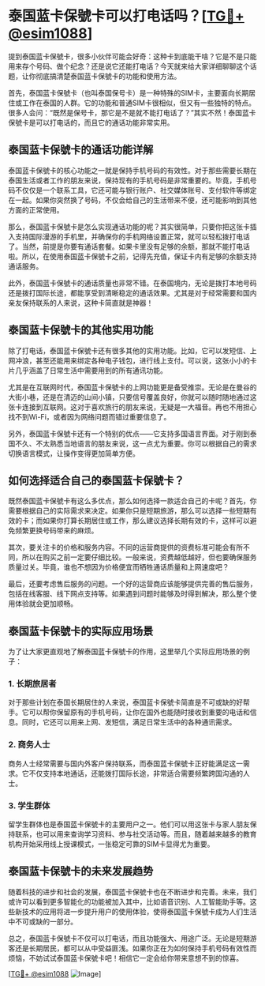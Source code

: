 # 泰国蓝卡保號卡可以打电话吗？[[TG💪+ @esim1088](https://t.me/s/esim1088)]

提到泰国蓝卡保號卡，很多小伙伴可能会好奇：这种卡到底能干啥？它是不是只能用来存个号码、做个纪念？还是说它还能打电话？今天就来给大家详细聊聊这个话题，让你彻底搞清楚泰国蓝卡保號卡的功能和使用方法。

首先，泰国蓝卡保號卡（也叫泰国保号卡）是一种特殊的SIM卡，主要面向长期居住或工作在泰国的人群。它的功能和普通SIM卡很相似，但又有一些独特的特点。很多人会问：“既然是保号卡，那它是不是就不能打电话了？”其实不然！泰国蓝卡保號卡是可以打电话的，而且它的通话功能非常实用。

## 泰国蓝卡保號卡的通话功能详解

泰国蓝卡保號卡的核心功能之一就是保持手机号码的有效性。对于那些需要长期在泰国生活或者工作的朋友来说，保持现有的手机号码是非常重要的。毕竟，手机号码不仅仅是一个联系工具，它还可能与银行账户、社交媒体账号、支付软件等绑定在一起。如果你突然换了号码，不仅会给自己的生活带来不便，还可能影响到其他方面的正常使用。

那么，泰国蓝卡保號卡是怎么实现通话功能的呢？其实很简单，只要你把这张卡插入支持国际漫游的手机里，并确保你的手机网络设置正常，就可以轻松拨打电话了。当然，前提是你要有通话套餐。如果卡里没有足够的余额，那就不能打电话啦。所以，在使用泰国蓝卡保號卡之前，记得先充值，保证卡内有足够的余额支持通话服务。

此外，泰国蓝卡保號卡的通话质量也非常不错。在泰国境内，无论是拨打本地号码还是拨打国际长途，都能享受到清晰稳定的通话效果。尤其是对于经常需要和国内亲友保持联系的人来说，这种卡简直就是神器！

## 泰国蓝卡保號卡的其他实用功能

除了打电话，泰国蓝卡保號卡还有很多其他的实用功能。比如，它可以发短信、上网冲浪，甚至还能用来绑定各种电子钱包，进行线上支付。可以说，这张小小的卡片几乎涵盖了日常生活中需要用到的所有通讯功能。

尤其是在互联网时代，泰国蓝卡保號卡的上网功能更是备受推崇。无论是在曼谷的大街小巷，还是在清迈的山间小镇，只要信号覆盖良好，你就可以随时随地通过这张卡连接到互联网。这对于喜欢旅行的朋友来说，无疑是一大福音。再也不用担心找不到Wi-Fi，或者因为网络问题而错过重要信息了。

另外，泰国蓝卡保號卡还有一个特别的优点——它支持多国语言界面。对于刚到泰国不久、不太熟悉当地语言的朋友来说，这一点尤为重要。你可以根据自己的需求切换语言模式，让操作变得更加简单方便。

## 如何选择适合自己的泰国蓝卡保號卡？

既然泰国蓝卡保號卡有这么多优点，那么如何选择一款适合自己的卡呢？首先，你需要根据自己的实际需求来决定。如果你只是短期旅游，那么可以选择一些短期有效的卡；而如果你打算长期居住或工作，那么建议选择长期有效的卡，这样可以避免频繁更换号码带来的麻烦。

其次，要关注卡的价格和服务内容。不同的运营商提供的资费标准可能会有所不同，所以在购买之前一定要仔细比较。一般来说，资费越低越好，但也要确保服务质量过关。毕竟，谁也不想因为价格便宜而牺牲通话质量和上网速度吧？

最后，还要考虑售后服务的问题。一个好的运营商应该能够提供完善的售后服务，包括在线客服、线下网点支持等。如果遇到问题时能够及时得到解决，那么整个使用体验就会更加顺畅。

## 泰国蓝卡保號卡的实际应用场景

为了让大家更直观地了解泰国蓝卡保號卡的作用，这里举几个实际应用场景的例子：

### 1. 长期旅居者
对于那些计划在泰国长期居住的人来说，泰国蓝卡保號卡简直是不可或缺的好帮手。它可以帮你保留原有的手机号码，让你在国外也能随时接收到重要的电话和信息。同时，它还可以用来上网、发短信，满足日常生活中的各种通讯需求。

### 2. 商务人士
商务人士经常需要与国内外客户保持联系，而泰国蓝卡保號卡正好能满足这一需求。它不仅支持本地通话，还能拨打国际长途，非常适合需要频繁跨国沟通的人士。

### 3. 学生群体
留学生群体也是泰国蓝卡保號卡的主要用户之一。他们可以用这张卡与家人朋友保持联系，也可以用来查询学习资料、参与社交活动等。而且，随着越来越多的教育机构开始采用线上授课模式，一张稳定可靠的SIM卡显得尤为重要。

## 泰国蓝卡保號卡的未来发展趋势

随着科技的进步和社会的发展，泰国蓝卡保號卡也在不断进步和完善。未来，我们或许可以看到更多智能化的功能被加入其中，比如语音识别、人工智能助手等。这些新技术的应用将进一步提升用户的使用体验，使得泰国蓝卡保號卡成为人们生活中不可或缺的一部分。

总之，泰国蓝卡保號卡不仅可以打电话，而且功能强大、用途广泛。无论是短期游客还是长期居民，都可以从中受益匪浅。如果你正在为如何保持手机号码有效性而烦恼，不妨试试泰国蓝卡保號卡吧！相信它一定会给你带来意想不到的惊喜。

[[TG💪+ @esim1088](https://t.me/s/esim1088) ![Image](https://i.postimg.cc/4NQfJmqS/Snipaste-2025-05-13-00-14-12.png)]